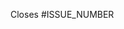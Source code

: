 <!-- INSTRUCTION: Your Pull Request name should start with one of the following tags -->
<!-- [NEW] For new features -->
<!-- [FIX] For bug fixes -->
<!-- [BREAK] For pull requests including breaking changes -->

<!-- INSTRUCTION: Inform the issue number that this PR closes, or remove the line below -->
Closes #ISSUE_NUMBER

<!-- INSTRUCTION: Link to a https://github.com/RocketChat/docs PR with added/updated documentation or an update to the missing/outdated documentation list, see https://rocket.chat/docs/contributing/documentation/  -->

<!-- INSTRUCTION: Tell us more about your PR with screen shots if you can -->
